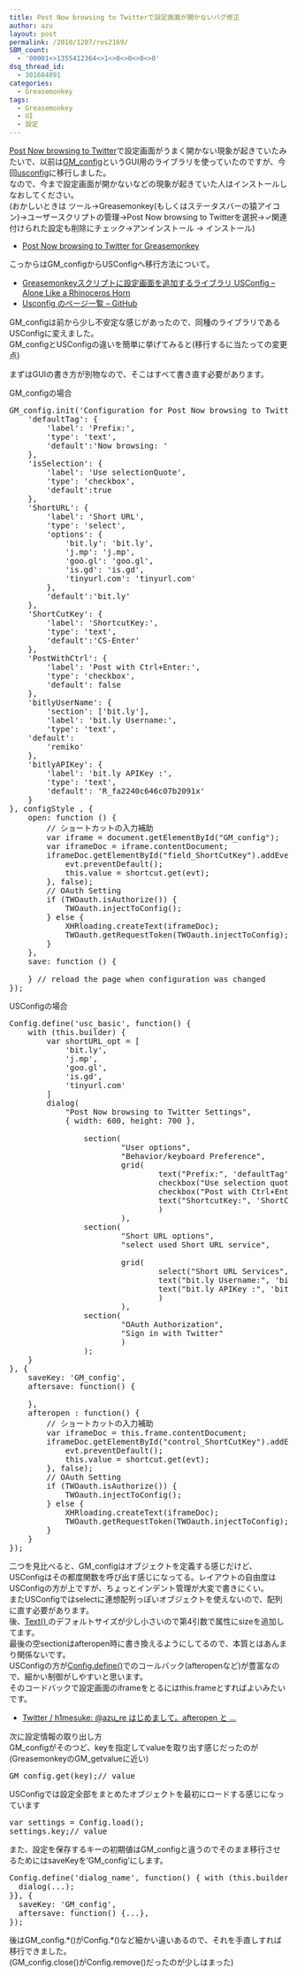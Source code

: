 ```yaml
---
title: Post Now browsing to Twitterで設定画面が開かないバグ修正
author: azu
layout: post
permalink: /2010/1207/res2169/
SBM_count:
  - '00001<>1355412364<>1<>0<>0<>0<>0'
dsq_thread_id:
  - 301684891
categories:
  - Greasemonkey
tags:
  - Greasemonkey
  - UI
  - 設定
---
```

[Post Now browsing to Twitter][1]で設定画面がうまく開かない現象が起きていたみたいで、以前は[GM_config][2]というGUI用のライブラリを使っていたのですが、今回[usconfig][3]に移行しました。  
なので、今まで設定画面が開かないなどの現象が起きていた人はインストールしなおしてください。  
(おかしいときは ツール→Greasemonkey(もしくはステータスバーの猿アイコン)→ユーザースクリプトの管理→Post Now browsing to Twitterを選択→✓関連付けられた設定も削除にチェック→アンインストール → インストール)

*   [Post Now browsing to Twitter for Greasemonkey][1]

こっからはGM_configからUSConfigへ移行方法について。

*   [Greasemonkeyスクリプトに設定画面を追加するライブラリ USConfig &#8211; Alone Like a Rhinoceros Horn][4]
*   [Usconfig のページ一覧 &#8211; GitHub][5]

GM_configは前から少し不安定な感じがあったので、同種のライブラリであるUSConfigに変えました。  
GM_configとUSConfigの違いを簡単に挙げてみると(移行するに当たっての変更点)

まずはGUIの書き方が別物なので、そこはすべて書き直す必要があります。

GM_configの場合

<pre class="brush:javascript;">GM_config.init('Configuration for Post Now browsing to Twitter', {
    'defaultTag': {
        'label': 'Prefix:',
        'type': 'text',
        'default':'Now browsing: '
    },
    'isSelection': {
        'label': 'Use selectionQuote',
        'type': 'checkbox',
        'default':true
    },
    'ShortURL': {
        'label': 'Short URL',
        'type': 'select',
        'options': {
            'bit.ly': 'bit.ly',
            'j.mp': 'j.mp',
            'goo.gl': 'goo.gl',
            'is.gd': 'is.gd',
            'tinyurl.com': 'tinyurl.com'
        },
        'default':'bit.ly'
    },
    'ShortCutKey': {
        'label': 'ShortcutKey:',
        'type': 'text',
        'default':'CS-Enter'
    },
    'PostWithCtrl': {
        'label': 'Post with Ctrl+Enter:',
        'type': 'checkbox',
        'default': false
    },
    'bitlyUserName': {
        'section': &#91;'bit.ly'&#93;,
        'label': 'bit.ly Username:',
        'type': 'text',
    'default':
        'remiko'
    },
    'bitlyAPIKey': {
        'label': 'bit.ly APIKey :',
        'type': 'text',
        'default': 'R_fa2240c646c07b2091x'
    }
}, configStyle , {
    open: function () {
        // ショートカットの入力補助
        var iframe = document.getElementById("GM_config");
        var iframeDoc = iframe.contentDocument;
        iframeDoc.getElementById("field_ShortCutKey").addEventListener('keydown', function (evt) {
            evt.preventDefault();
            this.value = shortcut.get(evt);
        }, false);
        // OAuth Setting
        if (TWOauth.isAuthorize()) {
            TWOauth.injectToConfig();
        } else {
            XHRloading.createText(iframeDoc);
            TWOauth.getRequestToken(TWOauth.injectToConfig);
        }
    },
    save: function () {

    } // reload the page when configuration was changed
});</pre>

USConfigの場合

<pre class="brush:javascript;">Config.define('usc_basic', function() {
	with (this.builder) {
		var shortURL_opt = &#91;
			'bit.ly',
			'j.mp',
			'goo.gl',
			'is.gd',
			'tinyurl.com'
		&#93;
		dialog(
			"Post Now browsing to Twitter Settings",
			{ width: 600, height: 700 },

				section(
						"User options",
						"Behavior/keyboard Preference",
						grid(
								text("Prefix:", 'defaultTag', "Now browsing: ", { size: 20 }), 'n',
								checkbox("Use selection quote", 'isSelection', true), 'n',
								checkbox("Post with Ctrl+Enter", 'PostWithCtrl', false), 'n',
								text("ShortcutKey:", 'ShortCutKey', "CS-Enter", { size: 16 })
								)
						),
				section(
						"Short URL options",
						"select used Short URL service",

						grid(
								select("Short URL Services", 'ShortURL', shortURL_opt, "bit.ly"), 'n',
								text("bit.ly Username:", 'bitlyUserName', "remiko"), 'n',
								text("bit.ly APIKey :", 'bitlyAPIKey', 'R_fa2240c646c07b2091c6bc6d109089ef', { size: 30 })
								)
						),
				section(
						"OAuth Authorization",
						"Sign in with Twitter"
						)
				);
	}
}, {
	saveKey: 'GM_config',
	aftersave: function() {

	},
	afteropen : function() {
		// ショートカットの入力補助
		var iframeDoc = this.frame.contentDocument;
		iframeDoc.getElementById("control_ShortCutKey").addEventListener('keydown', function (evt) {
			evt.preventDefault();
			this.value = shortcut.get(evt);
		}, false);
		// OAuth Setting
		if (TWOauth.isAuthorize()) {
			TWOauth.injectToConfig();
		} else {
			XHRloading.createText(iframeDoc);
			TWOauth.getRequestToken(TWOauth.injectToConfig);
		}
	}
});</pre>

二つを見比べると、GM_configはオブジェクトを定義する感じだけど、USConfigはその都度関数を呼び出す感じになってる。レイアウトの自由度はUSConfigの方が上ですが、ちょっとインデント管理が大変で書きにくい。  
またUSConfigではselectに連想配列っぽいオブジェクトを使えないので、配列に直す必要があります。  
後、[Text() ][6]のデフォルトサイズが少し小さいので第4引数で属性にsizeを追加してます。  
最後の空sectionはafteropen時に書き換えるようにしてるので、本質とはあんまり関係ないです。  
USConfigの方が[Config.define()][7]でのコールバック(afteropenなど)が豊富なので、細かい制御がしやすいと思います。  
そのコードバックで設定画面のiframeをとるにはthis.frameとすればよいみたいです。

*   [Twitter / h1mesuke: @azu_re はじめまして。afteropen と &#8230;][8]

次に設定情報の取り出し方  
GM\_configがそのつど、keyを指定してvalueを取り出す感じだったのが(GreasemonkeyのGM\_getvalueに近い)

<pre>GM_config.get(key);// value</pre>

USConfigでは設定全部をまとめたオブジェクトを最初にロードする感じになっています

<pre>var settings = Config.load();
settings.key;// value
</pre>

また、設定を保存するキーの初期値はGM\_configと違うのでそのまま移行させるためにはsaveKeyを&#8217;GM\_config&#8217;にします。

<pre>Config.define('dialog_name', function() { with (this.builder) {
  dialog(...);
}}, {
  saveKey: 'GM_config',
  aftersave: function() {...},
});
</pre>

後はGM_config.\*()がConfig.\*()など細かい違いあるので、それを手直しすれば移行できました。  
(GM_config.close()がConfig.remove()だったのが少しはまった)

<div id="_mcePaste" style="position: absolute; left: -10000px; top: 0px; width: 1px; height: 1px; overflow: hidden;">
  USConfig
</div>

 [1]: http://userscripts.org/scripts/show/46441
 [2]: http://userscripts.org/scripts/show/49700
 [3]: https://github.com/h1mesuke/usconfig
 [4]: http://d.hatena.ne.jp/h1mesuke/20100713/p1
 [5]: https://github.com/h1mesuke/usconfig/wiki/_pages
 [6]: https://github.com/h1mesuke/usconfig/wiki/text%28%29
 [7]: https://github.com/h1mesuke/usconfig/wiki/Config.define%28%29
 [8]: http://twitter.com/h1mesuke/statuses/11755139056541696